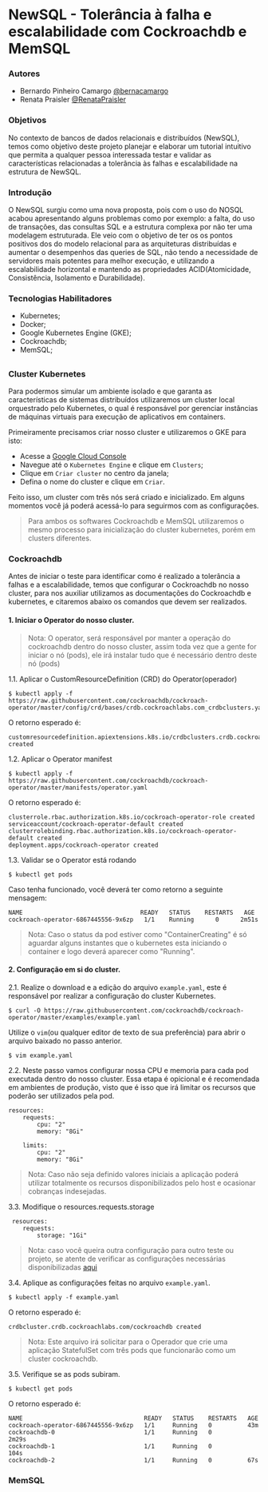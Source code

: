 # NewSQL - Tolerância à falha e escalabilidade com Cockroachdb e MemSQL

### Autores
- Bernardo Pinheiro Camargo [@bernacamargo](https://github.com/bernacamargo)
- Renata Praisler [@RenataPraisler](https://github.com/RenataPraisler)

### Objetivos
No contexto de bancos de dados relacionais e distribuídos (NewSQL), temos como objetivo deste projeto planejar e elaborar um tutorial intuitivo que permita a qualquer pessoa interessada testar e validar as características relacionadas a tolerância às falhas e escalabilidade na estrutura de NewSQL.

### Introdução

O NewSQL surgiu como uma nova proposta, pois com o uso do NOSQL acabou apresentando alguns problemas como por exemplo: a falta, do uso de transações, das consultas SQL e a estrutura complexa por não ter uma modelagem estruturada. Ele veio com o objetivo de ter os os pontos positivos dos do modelo relacional para as arquiteturas distribuídas e aumentar o desempenhos das queries de SQL, não tendo a necessidade de servidores mais potentes para melhor execução, e utilizando a escalabilidade horizontal e mantendo as propriedades ACID(Atomicidade, Consistência, Isolamento e Durabilidade).


### Tecnologias Habilitadores

- Kubernetes;
- Docker;
- Google Kubernetes Engine (GKE);
- Cockroachdb;
- MemSQL;

## 

### Cluster Kubernetes

Para podermos simular um ambiente isolado e que garanta as características de sistemas distribuídos utilizaremos um cluster local orquestrado pelo Kubernetes, o qual é responsável por gerenciar instâncias de máquinas virtuais para execução de aplicativos em containers. 

Primeiramente precisamos criar nosso cluster e utilizaremos o GKE para isto:

- Acesse a [Google Cloud Console](https://console.cloud.google.com)
- Navegue até o `Kubernetes Engine` e clique em `Clusters`;
- Clique em `Criar cluster` no centro da janela;
- Defina o nome do cluster e clique em `Criar`.

Feito isso, um cluster com três nós será criado e inicializado. Em alguns momentos você já poderá acessá-lo para seguirmos com as configurações.


> Para ambos os softwares Cockroachdb e MemSQL utilizaremos o mesmo processo para inicialização do cluster kubernetes, porém em clusters diferentes.
### Cockroachdb

Antes de iniciar o teste para identificar como é realizado a tolerância a falhas e a escalabilidade, temos que configurar o Cockroachdb no nosso cluster, para nos auxiliar utilizamos as documentações do Cockroachdb e kubernetes, e citaremos abaixo os comandos que devem ser realizados.

#### 1. Iniciar o Operator do nosso cluster.

> Nota: O operator,  será responsável por manter a operação do cockroachdb dentro do nosso cluster, assim toda vez que a gente for iniciar o nó (pods), ele irá instalar tudo que é necessário dentro deste nó (pods)  

  1.1. Aplicar o CustomResourceDefinition (CRD) do Operator(operador)
  
    $ kubectl apply -f https://raw.githubusercontent.com/cockroachdb/cockroach-operator/master/config/crd/bases/crdb.cockroachlabs.com_crdbclusters.yaml

O retorno esperado é:

    customresourcedefinition.apiextensions.k8s.io/crdbclusters.crdb.cockroachlabs.com created

  1.2. Aplicar o Operator manifest
  
    $ kubectl apply -f https://raw.githubusercontent.com/cockroachdb/cockroach-operator/master/manifests/operator.yaml
    
O retorno esperado é:

    clusterrole.rbac.authorization.k8s.io/cockroach-operator-role created
    serviceaccount/cockroach-operator-default created
    clusterrolebinding.rbac.authorization.k8s.io/cockroach-operator-default created
    deployment.apps/cockroach-operator created

  1.3. Validar se o Operator está rodando
  
    $ kubectl get pods
    
  Caso tenha funcionado, você deverá ter como retorno a seguinte mensagem:

    NAME                                 READY   STATUS    RESTARTS   AGE
    cockroach-operator-6867445556-9x6zp   1/1    Running      0      2m51s

> Nota: Caso o status da pod estiver como "ContainerCreating" é só aguardar alguns instantes que o kubernetes esta iniciando o container e logo deverá aparecer como "Running".

  #### 2. Configuração em si do cluster.
  
  2.1. Realize o download e a edição do arquivo `example.yaml`, este é responsável por realizar a configuração do cluster Kubernetes.
  
    $ curl -O https://raw.githubusercontent.com/cockroachdb/cockroach-operator/master/examples/example.yaml

Utilize o `vim`(ou qualquer editor de texto de sua preferência) para abrir o arquivo baixado no passo anterior.

    $ vim example.yaml
  
  2.2. Neste passo vamos configurar nossa CPU e memoria para cada pod executada dentro do nosso cluster. Essa etapa é opicional e é recomendada em ambientes de produção, visto que é isso que irá limitar os recursos que poderão ser utilizados pela pod.
  
    resources:
        requests:
            cpu: "2"
            memory: "8Gi"
            
        limits:
            cpu: "2"
            memory: "8Gi"

> Nota: Caso não seja definido valores iniciais a aplicação poderá utilizar totalmente os recursos disponibilizados pelo host e ocasionar cobranças indesejadas.
        
   3.3. Modifique o resources.requests.storage
   
     resources:
        requests:
            storage: "1Gi"

> Nota: caso você queira outra configuração para outro teste ou projeto, se atente de verificar as configurações necessárias disponibilizadas [aqui](https://www.cockroachlabs.com/docs/v20.2/recommended-production-settings#hardware)


3.4. Aplique as configurações feitas no arquivo `example.yaml`.

    $ kubectl apply -f example.yaml

O retorno esperado é:

    crdbcluster.crdb.cockroachlabs.com/cockroachdb created    

> Nota: Este arquivo irá solicitar para o Operador que crie uma aplicação StatefulSet com três pods que funcionarão como um cluster cockroachdb.

3.5. Verifique se as pods subiram.

    $ kubectl get pods

O retorno esperado é:

    NAME                                  READY   STATUS    RESTARTS   AGE
    cockroach-operator-6867445556-9x6zp   1/1     Running   0          43m
    cockroachdb-0                         1/1     Running   0          2m29s
    cockroachdb-1                         1/1     Running   0          104s
    cockroachdb-2                         1/1     Running   0          67s

### MemSQL